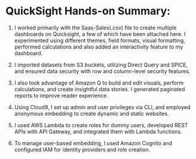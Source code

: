 <h1>QuickSight Hands-on Summary:</h1>

1. I worked primarily with the Saas-Sales(.csv) file to create multiple dashboards on Quicksight, a few of which have been attached here.
I experimented using different themes, field formats, visual formatting, performed calculations and also added an interactivity feature to my dashboard.

2. I imported datasets from S3 buckets, utilizing Direct Query and SPICE, and ensured data security with row and column-level security features.

3. I also took advantage of Amazon Q to build and edit visuals, perform calculations, and create insightful data stories. I generated paginated reports to improve reader experience.

4. Using Cloud9, I set up admin and user privileges via CLI, and employed anonymous embedding to create dynamic and static websites.

5. I used AWS Lambda to create roles for dummy users, developed REST APIs with API Gateway, and integrated them with Lambda functions.

6. To manage user-based embedding, I used Amazon Cognito and configured IAM for identity providers and role creation. 
